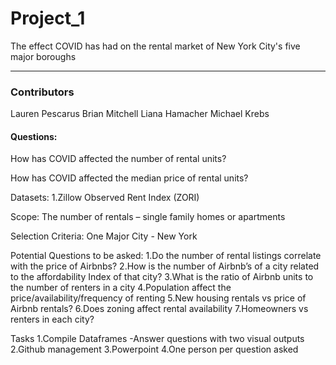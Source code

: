  # Project_1

The effect COVID has had on the rental market of New York City's five major boroughs
_____
### Contributors
Lauren Pescarus
Brian Mitchell
Liana Hamacher
Michael Krebs


#### Questions:
How has COVID affected the number of rental units?

How has COVID affected the median price of rental units?



Datasets:
1.Zillow Observed Rent Index (ZORI)

Scope:
The number of rentals – single family homes or apartments

Selection Criteria:
One Major City - New York

Potential Questions to be asked:
1.Do the number of rental listings correlate with the price of Airbnbs?
2.How is the number of Airbnb’s of a city related to the affordability Index of that city?
3.What is the ratio of Airbnb units to the number of renters in a city
4.Population affect the price/availability/frequency of renting
5.New housing rentals vs price of Airbnb rentals?
6.Does zoning affect rental availability
7.Homeowners vs renters in each city?

Tasks
1.Compile Dataframes
	-Answer questions with two visual outputs
2.Github management
3.Powerpoint
4.One person per question asked
